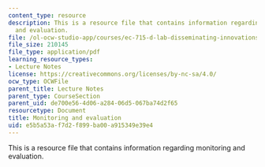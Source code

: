 ```yaml
---
content_type: resource
description: This is a resource file that contains information regarding monitoring
  and evaluation.
file: /ol-ocw-studio-app/courses/ec-715-d-lab-disseminating-innovations-for-the-common-good-spring-2007/e5b5a53af7d2f899ba00a915349e39e4_MITEC_715S07_lec18.pdf
file_size: 210145
file_type: application/pdf
learning_resource_types:
- Lecture Notes
license: https://creativecommons.org/licenses/by-nc-sa/4.0/
ocw_type: OCWFile
parent_title: Lecture Notes
parent_type: CourseSection
parent_uid: de700e56-4d06-a284-06d5-067ba74d2f65
resourcetype: Document
title: Monitoring and evaluation
uid: e5b5a53a-f7d2-f899-ba00-a915349e39e4
---
```

This is a resource file that contains information regarding monitoring and evaluation.
